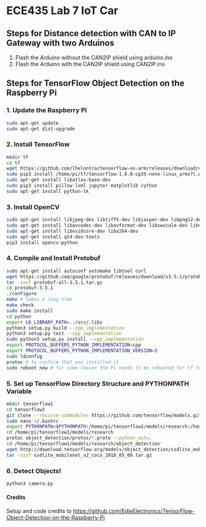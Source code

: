 # ECE435 Lab 7 IoT Car

## Steps for Distance detection with CAN to IP Gateway with two Arduinos
1. Flash the Arduino without the CAN2IP shield using arduino.ino
2. Flash the Arduino with the CAN2IP shield using CAN2IP.ino

## Steps for TensorFlow Object Detection on the Raspberry Pi
### 1. Update the Raspberry Pi
```sh
sudo apt-get update
sudo apt-get dist-upgrade
```

### 2. Install TensorFlow
```sh
mkdir tf
cd tf
wget https://github.com/lhelontra/tensorflow-on-arm/releases/download/v1.8.0/tensorflow-1.8.0-cp35-none-linux_armv7l.whl
sudo pip3 install /home/pi/tf/tensorflow-1.8.0-cp35-none-linux_armv7l.whl
sudo apt-get install libatlas-base-dev
sudo pip3 install pillow lxml jupyter matplotlib cython
sudo apt-get install python-tk
```

### 3. Install OpenCV
```sh
sudo apt-get install libjpeg-dev libtiff5-dev libjasper-dev libpng12-dev
sudo apt-get install libavcodec-dev libavformat-dev libswscale-dev libv4l-dev
sudo apt-get install libxvidcore-dev libx264-dev
sudo apt-get install qt4-dev-tools
pip3 install opencv-python
```

### 4. Compile and Install Protobuf
```sh
sudo apt-get install autoconf automake libtool curl
wget https://github.com/google/protobuf/releases/download/v3.5.1/protobuf-all-3.5.1.tar.gz
tar -zxvf protobuf-all-3.5.1.tar.gz
cd protobuf-3.5.1
./configure
make # takes a long time
make check 
sudo make install
cd python
export LD_LIBRARY_PATH=../src/.libs
python3 setup.py build --cpp_implementation 
python3 setup.py test --cpp_implementation
sudo python3 setup.py install --cpp_implementation
export PROTOCOL_BUFFERS_PYTHON_IMPLEMENTATION=cpp
export PROTOCOL_BUFFERS_PYTHON_IMPLEMENTATION_VERSION=3
sudo ldconfig
protoc # to confirm that you installed it
sudo reboot now # for some reason the Pi needs to be rebooted for tf to work
```

### 5. Set up TensorFlow Directory Structure and PYTHONPATH Variable
```sh
mkdir tensorflow1
cd tensorflow1
git clone --recurse-submodules https://github.com/tensorflow/models.git
sudo nano ~/.bashrc
export PYTHONPATH=$PYTHONPATH:/home/pi/tensorflow1/models/research:/home/pi/tensorflow1/models/research/slim
cd /home/pi/tensorflow1/models/research
protoc object_detection/protos/*.proto --python_out=.
cd /home/pi/tensorflow1/models/research/object_detection
wget http://download.tensorflow.org/models/object_detection/ssdlite_mobilenet_v2_coco_2018_05_09.tar.gz
tar -xzvf ssdlite_mobilenet_v2_coco_2018_05_09.tar.gz
```

### 6. Detect Objects!
```sh
python3 camera.py 
```

#### Credits
Setup and code credits to https://github.com/EdjeElectronics/TensorFlow-Object-Detection-on-the-Raspberry-Pi
